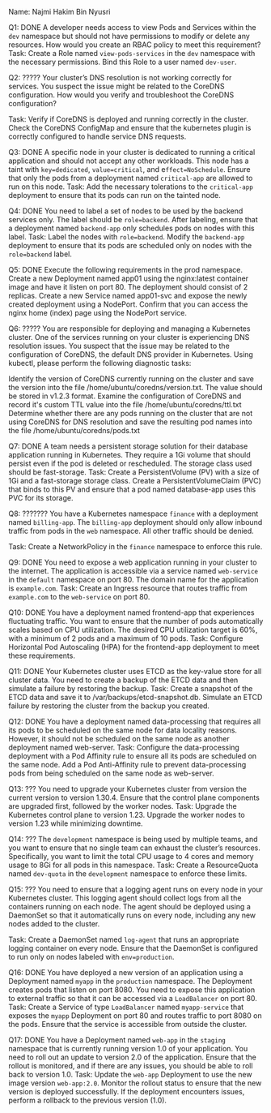 Name: Najmi Hakim Bin Nyusri

Q1: DONE
A developer needs access to view Pods and Services within the `dev` namespace but should not have permissions to modify or delete any resources. How would you create an RBAC policy to meet this requirement?
Task:
Create a Role named `view-pods-services` in the `dev` namespace with the necessary permissions.
Bind this Role to a user named `dev-user`.

Q2: ?????
Your cluster’s DNS resolution is not working correctly for services. You suspect the issue might be related to the CoreDNS configuration. How would you verify and troubleshoot the CoreDNS configuration?

Task:
Verify if CoreDNS is deployed and running correctly in the cluster.
Check the CoreDNS ConfigMap and ensure that the kubernetes plugin is correctly configured to handle service DNS requests.

Q3: DONE 
A specific node in your cluster is dedicated to running a critical application and should not accept any other workloads. 
This node has a taint with `key=dedicated`, `value=critical`, and e`ffect=NoSchedule`. 
Ensure that only the pods from a deployment named `critical-app` are allowed to run on this node.
Task:
Add the necessary tolerations to the `critical-app` deployment to ensure that its pods can run on the tainted node.

Q4: DONE
You need to label a set of nodes to be used by the backend services only. The label should be `role=backend`. After labeling, ensure that a deployment named `backend-app` only schedules pods on nodes with this label.
Task:
Label the nodes with `role=backend`.
Modify the `backend-app `deployment to ensure that its pods are scheduled only on nodes with the `role=backend` label.

Q5: DONE
Execute the following requirements in the prod namespace. 
Create a new Deployment named app01 using the nginx:latest container image and have it listen on port 80. 
The deployment should consist of 2 replicas. 
Create a new Service named app01-svc and expose the newly created deployment using a NodePort. Confirm that you can access the nginx home (index) page using the NodePort service.

Q6: ?????
You are responsible for deploying and managing a Kubernetes cluster. One of the services running on your cluster is experiencing DNS resolution issues. You suspect that the issue may be related to the configuration of CoreDNS, the default DNS provider in Kubernetes. Using kubectl, please perform the following diagnostic tasks:

Identify the version of CoreDNS currently running on the cluster and save the version into the file /home/ubuntu/coredns/version.txt. The value should be stored in v1.2.3 format.
Examine the configuration of CoreDNS and record it's custom TTL value into the file /home/ubuntu/coredns/ttl.txt
Determine whether there are any pods running on the cluster that are not using CoreDNS for DNS resolution and save the resulting pod names into the file /home/ubuntu/coredns/pods.txt

Q7: DONE
A team needs a persistent storage solution for their database application running in Kubernetes. They require a 1Gi volume that should persist even if the pod is deleted or rescheduled. The storage class used should be fast-storage.
Task:
Create a PersistentVolume (PV) with a size of 1Gi 
and a fast-storage storage class.
Create a PersistentVolumeClaim (PVC) that binds to this PV and ensure that a pod named database-app uses this PVC for its storage.

Q8: ???????
You have a Kubernetes namespace `finance` with a deployment named `billing-app`. 
The `billing-app` deployment should only allow inbound traffic from pods in the `web` namespace. All other traffic should be denied.

Task:
Create a NetworkPolicy in the `finance` namespace to enforce this rule.

Q9: DONE
You need to expose a web application running in your cluster to the internet. The application is accessible via a service named `web-service` in the `default` namespace on port 80. The domain name for the application is `example.com`.
Task:
Create an Ingress resource that routes traffic from `example.com` to the `web-service` on port 80.

Q10: DONE
You have a deployment named frontend-app that experiences fluctuating traffic. 
You want to ensure that the number of pods automatically scales based on CPU utilization. 
The desired CPU utilization target is 
60%, with a minimum of 2 pods and a maximum of 10 pods.
Task:
Configure Horizontal Pod Autoscaling (HPA) for the frontend-app deployment to meet these requirements.

Q11: DONE
Your Kubernetes cluster uses ETCD as the key-value store for all cluster data. You need to create a backup of the ETCD data and then simulate a failure by restoring the backup.
Task:
Create a snapshot of the ETCD data and save it to /var/backups/etcd-snapshot.db.
Simulate an ETCD failure by restoring the cluster from the backup you created.

Q12: DONE
You have a deployment named data-processing that requires all its pods to be scheduled on the same node for data locality reasons. 
However, it should not be scheduled on the same node as another deployment named web-server.
Task:
Configure the data-processing deployment with a Pod Affinity rule to ensure all its pods are scheduled on the same node.
Add a Pod Anti-Affinity rule to prevent data-processing pods from being scheduled on the same node as web-server.

Q13: ???
You need to upgrade your Kubernetes cluster from version the current version to version 1.30.4. Ensure that the control plane components are upgraded first, followed by the worker nodes.
Task:
Upgrade the Kubernetes control plane to version 1.23.
Upgrade the worker nodes to version 1.23 while minimizing downtime.

Q14: ???
The `development` namespace is being used by multiple teams, and you want to ensure that no single team can exhaust the cluster’s resources. Specifically, you want to limit the total CPU usage to 4 cores and memory usage to 8Gi for all pods in this namespace.
Task:
Create a ResourceQuota named `dev-quota` in the `development` namespace to enforce these limits.

Q15: ???
You need to ensure that a logging agent runs on every node in your Kubernetes cluster. This logging agent should collect logs from all the containers running on each node. The agent should be deployed using a DaemonSet so that it automatically runs on every node, including any new nodes added to the cluster.

Task:
Create a DaemonSet named `log-agent` that runs an appropriate logging container on every node.
Ensure that the DaemonSet is configured to run only on nodes labeled with `env=production`.

Q16: DONE
You have deployed a new version of an application using a Deployment named `myapp` in the `production` namespace. The Deployment creates pods that listen on port 8080. You need to expose this application to external traffic so that it can be accessed via a `LoadBalancer` on port 80.
Task:
Create a Service of type `LoadBalancer` named `myapp-service` that exposes the `myapp` Deployment on port 80 and routes traffic to port 8080 on the pods.
Ensure that the service is accessible from outside the cluster.

Q17: DONE
You have a Deployment named `web-app` in the `staging` namespace that is currently running version 1.0 of your application. You need to roll out an update to version 2.0 of the application. Ensure that the rollout is monitored, and if there are any issues, you should be able to roll back to version 1.0.
Task:
Update the `web-app` Deployment to use the new image version `web-app:2.0`.
Monitor the rollout status to ensure that the new version is deployed successfully.
If the deployment encounters issues, perform a rollback to the previous version (1.0).



